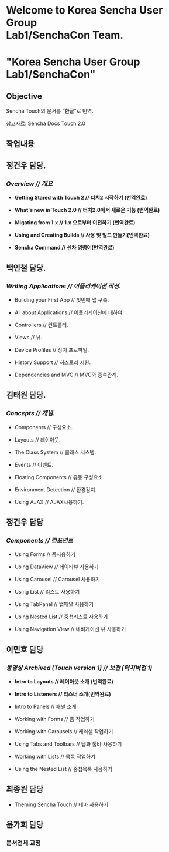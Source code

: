 # Welcome to Korea Sencha User Group <br>Lab1/SenchaCon Team.

# "Korea Sencha User Group Lab1/SenchaCon"

## Objective

Sencha Touch의 문서를 <q><strong>한글</strong></q>로 번역.

참고자료: <a href="http://docs.sencha.com/touch/2-0/#!/guide">Sencha Docs Touch 2.0</a>

## 작업내용

## **정건우 담당.**

### _**Overview // 개요**_

* **Getting Stared with Touch 2 // 터치2 시작하기 (번역완료)**

* **What's new in Touch 2.0 // 터치2.0에서 새로운 기능 (번역완료)**

* **Migating from 1.x //  1.x 으로부터 이전하기 (번역완료)**

* **Using and Creating Builds //  사용 및 빌드 만들기(번역완료)**

* **Sencha Command // 센차 명령어(번역완료)**

## **백인철 담당.**

### _**Writing Applications // 어플리케이션 작성.**_

* Building your First App // 첫번째 앱 구축.

* All about Applications // 어플리케이션에 대하여.

* Controllers // 컨트롤러.

* Views // 뷰.

* Device Profiles // 장치 프로파일.

* History Support // 히스토리 지원.

* Dependencies and MVC // MVC와 종속관계.
 
## **김태원 담당.**

### _**Concepts // 개념.**_

* Components // 구성요소.

* Layouts // 레이아웃.

* The Class System // 클래스 시스템.

* Events // 이벤트.

* Floating Components // 유동 구성요소.

* Environment Detection // 환경감지.

* Using AJAX // AJAX사용하기.
 
## **정건우 담당**

### _**Components // 컴포넌트**_

* Using Forms // 폼사용하기

* Using DataView // 데이타뷰 사용하기

* Using Carousel // Carousel 사용하기

* Using List // 리스트 사용하기

* Using TabPanel // 탭패널 사용하기

* Using Nested List // 중첩리스트 사용하기

* Using Navigation View // 네비게이션 뷰 사용하기
 
## **이민호 담당**

### _**동영상 Archived (Touch version 1)  // 보관 (터치버전 1)**_

* **Intro to Layouts // 레이아웃 소개 (번역완료)**

* **Intro to Listeners // 리스너 소개(번역완료)**

* Intro to Panels // 패널 소개

* Working with Forms // 폼 작업하기

* Working with Carousels // 캐러셀 작업하기

* Using Tabs and Toolbars // 탭과 툴바 사용하기

* Working with Lists // 목록 작업하기

* Using the Nested List // 중첩목록 사용하기

## **최종원 담당**

* Theming Sencha Touch // 테마 사용하기
 

## **윤가희 담당**

### 문서전체 교정

